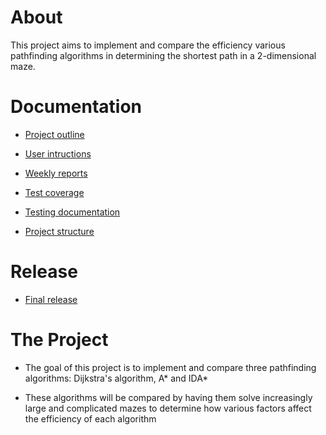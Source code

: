# About

This project aims to implement and compare the efficiency various pathfinding algorithms in determining the shortest path in a 2-dimensional maze.

# Documentation

* [Project outline](https://github.com/RadicalOyster/pathfinding-comparisons/blob/main/documentation/project%20outline.mkd)

* [User intructions](https://github.com/RadicalOyster/pathfinding-comparisons/blob/main/documentation/user%20instructions.mkd)

* [Weekly reports](https://github.com/RadicalOyster/pathfinding-comparisons/tree/main/documentation/weekly%20reports)

* [Test coverage](https://github.com/RadicalOyster/pathfinding-comparisons/tree/main/documentation/test%20coverage)

* [Testing documentation](https://github.com/RadicalOyster/pathfinding-comparisons/blob/main/documentation/testing%20documentation.mkd)

* [Project structure](https://github.com/RadicalOyster/pathfinding-comparisons/blob/main/documentation/project%20structure.mkd)

# Release

* [Final release]()

# The Project

* The goal of this project is to implement and compare three pathfinding algorithms: Dijkstra's algorithm, A* and IDA*

* These algorithms will be compared by having them solve increasingly large and complicated mazes to determine how various factors affect the efficiency of each algorithm
